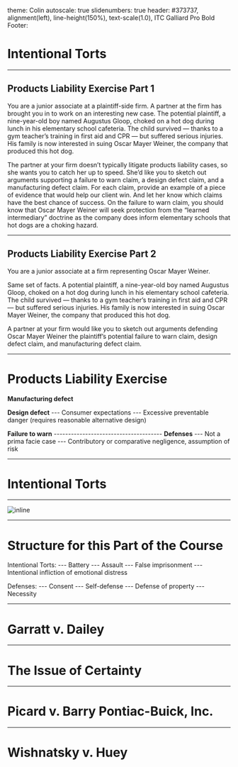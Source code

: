 theme: Colin
autoscale: true
slidenumbers: true
header: #373737, alignment(left), line-height(150%), text-scale(1.0), ITC Galliard Pro Bold
Footer: 

# Intentional Torts

---

## Products Liability Exercise Part 1

You are a junior associate at a plaintiff-side firm. A partner at the firm has brought you in to work on an interesting new case. The potential plaintiff, a nine-year-old boy named Augustus Gloop, choked on a hot dog during lunch in his elementary school cafeteria. The child survived — thanks to a gym teacher’s training in first aid and CPR — but suffered serious injuries. His family is now interested in suing Oscar Mayer Weiner, the company that produced this hot dog.

The partner at your firm doesn’t typically litigate products liability cases, so she wants you to catch her up to speed. She’d like you to sketch out arguments supporting a failure to warn claim, a design defect claim, and a manufacturing defect claim. For each claim, provide an example of a piece of evidence that would help our client win. And let her know which claims have the best chance of success. On the failure to warn claim, you should know that Oscar Mayer Weiner will seek protection from the “learned intermediary” doctrine as the company does inform elementary schools that hot dogs are a choking hazard.

---

## Products Liability Exercise Part 2

You are a junior associate at a firm representing Oscar Mayer Weiner. 

Same set of facts. A potential plaintiff, a nine-year-old boy named Augustus Gloop, choked on a hot dog during lunch in his elementary school cafeteria. The child survived — thanks to a gym teacher’s training in first aid and CPR — but suffered serious injuries. His family is now interested in suing Oscar Mayer Weiner, the company that produced this hot dog.

A partner at your firm would like you to sketch out arguments defending Oscar Mayer Weiner the plaintiff’s potential failure to warn claim, design defect claim, and manufacturing defect claim.

---

# Products Liability Exercise

**Manufacturing defect**

**Design defect**
--- Consumer expectations
--- Excessive preventable danger (requires reasonable alternative design)

**Failure to warn**
\--------------------------------------
**Defenses**
--- Not a prima facie case
--- Contributory or comparative negligence, assumption of risk

---

# Intentional Torts

---

![inline](images/culp.jpg)

---

# Structure for this Part of the Course

Intentional Torts:
--- Battery
--- Assault
--- False imprisonment
--- Intentional infliction of emotional distress

Defenses:
--- Consent
--- Self-defense
--- Defense of property
--- Necessity

---

# Garratt v. Dailey

---


# The Issue of Certainty

---

# Picard v. Barry Pontiac-Buick, Inc.

---

# Wishnatsky v. Huey
